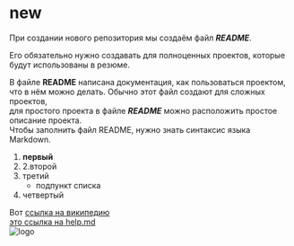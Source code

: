 # new


При создании нового репозитория мы создаём файл ***README***. 

Его обязательно нужно создавать для полноценных проектов,
которые будут использованы в резюме.

В файле __README__ написана документация, как пользоваться проектом,<br/>что в нём можно делать. Обычно этот файл создают для сложных проектов,<br/>для простого проекта в файле ___README___ можно расположить простое описание проекта.<br/>Чтобы заполнить файл README, нужно знать синтаксис языка Markdown.

1. **первый** 
2. 2.второй
3. третий
   - подпункт списка 
4. четвертый

Вот [ссылка на википедию](https://ru.wikipedia.org/wiki/%D0%97%D0%B0%D0%B3%D0%BB%D0%B0%D0%B2%D0%BD%D0%B0%D1%8F_%D1%81%D1%82%D1%80%D0%B0%D0%BD%D0%B8%D1%86%D0%B0)<br/>
[это ссылка на help.md](HELP.md)<br/>
![logo](https://encrypted-tbn0.gstatic.com/images?q=tbn:ANd9GcSCu_Kx8_JGVEBk9GDAJf3hbk008oLUhV2IVQ&s)
